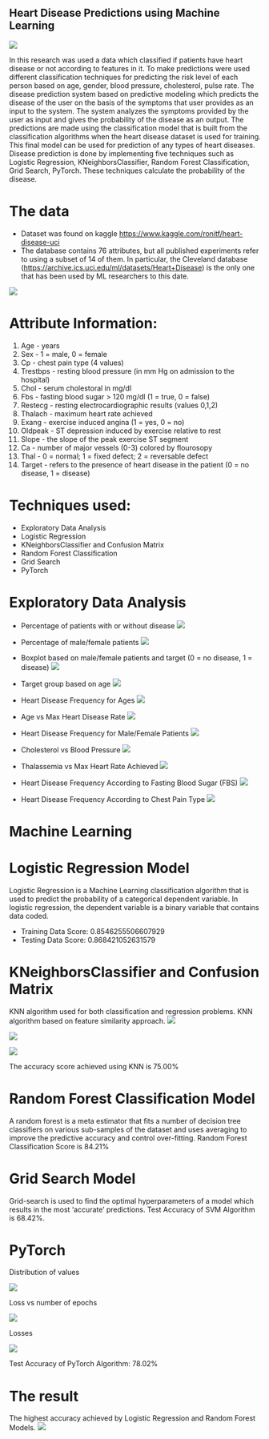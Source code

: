 ## Heart Disease Predictions using Machine Learning 
![](images/h.jpg)

In this research was used a data which classified if patients have heart disease or not according to features in it. To make predictions were used different classification techniques for predicting the risk level of each person based on age, gender, blood pressure, cholesterol, pulse rate. The disease prediction system based on predictive modeling which predicts the disease of the user on the basis of the symptoms that user provides as an input to the system. The system analyzes the symptoms provided by the user as input and gives the probability of the disease as an output. The predictions are made using the classification model that is built from the classification algorithms when the heart disease dataset is used for training. This final model can be used for prediction of any types of heart diseases. Disease prediction is done by implementing five techniques such as Logistic Regression, KNeighborsClassifier, Random Forest Classification, Grid Search, PyTorch. These techniques calculate the probability of the disease. 

# The data
- Dataset was found on kaggle https://www.kaggle.com/ronitf/heart-disease-uci
- The database contains 76 attributes, but all published experiments refer to using a subset of 14 of them. 
In particular, the Cleveland database (https://archive.ics.uci.edu/ml/datasets/Heart+Disease) is the only one that has been used by ML researchers to this date.

![](images/data.png)

# Attribute Information:
1. Age - years
2. Sex - 1 = male, 0 = female
3. Cp - chest pain type (4 values)
4. Trestbps - resting blood pressure (in mm Hg on admission to the hospital)
5. Chol - serum cholestoral in mg/dl
6. Fbs - fasting blood sugar > 120 mg/dl (1 = true, 0 = false)
7. Restecg - resting electrocardiographic results (values 0,1,2)
8. Thalach - maximum heart rate achieved
9. Exang - exercise induced angina (1 = yes, 0 = no)
10. Oldpeak - ST depression induced by exercise relative to rest
11. Slope - the slope of the peak exercise ST segment
12. Ca - number of major vessels (0-3) colored by flourosopy
13. Thal - 0 = normal; 1 = fixed defect; 2 = reversable defect
14. Target - refers to the presence of heart disease in the patient (0 = no disease, 1 = disease)

# Techniques used:
- Exploratory Data Analysis
- Logistic Regression
- KNeighborsClassifier and Confusion Matrix
- Random Forest Classification
- Grid Search
- PyTorch

# Exploratory Data Analysis

- Percentage of patients with or without disease
![](images/target.png)

- Percentage of male/female patients
![](images/sex.png)

- Boxplot based on male/female patients and target (0 = no disease, 1 = disease)
![](images/output_15_0.png)

- Target group based on age
![](images/age.png)

- Heart Disease Frequency for Ages
![](images/output_19_0.png)

- Age vs Max Heart Disease Rate 
![](images/output_18_0.png)

- Heart Disease Frequency for Male/Female Patients
![](images/output_20_0.png)

- Cholesterol vs Blood Pressure ![](images/output_21_0.png) 

- Thalassemia vs Max Heart Rate Achieved ![](images/output_22_0.png)


- Heart Disease Frequency According to Fasting Blood Sugar (FBS)
![](images/output_23_0.png)

- Heart Disease Frequency According to Chest Pain Type
![](images/output_24_0.png)


# Machine Learning

# Logistic Regression Model
Logistic Regression is a Machine Learning classification algorithm that is used to predict the probability of a categorical dependent variable. In logistic regression, the dependent variable is a binary variable that contains data coded.
- Training Data Score: 0.8546255506607929
- Testing Data Score: 0.868421052631579

# KNeighborsClassifier and Confusion Matrix
KNN algorithm used for both classification and regression problems. KNN algorithm based on feature similarity approach.
![](images/output_18_1.png)

![](images/output_22_1.png)

![](images/output_24_02.png)

The accuracy score achieved using KNN is 75.00%

# Random Forest Classification Model
A random forest is a meta estimator that fits a number of decision tree classifiers on various sub-samples of the dataset and uses averaging to improve the predictive accuracy and control over-fitting. 
Random Forest Classification Score is 84.21%

# Grid Search Model
Grid-search is used to find the optimal hyperparameters of a model which results in the most ‘accurate’ predictions.
Test Accuracy of SVM Algorithm is 68.42%.

# PyTorch
Distribution of values

![](images/output_48_2.png)

Loss vs number of epochs

![](images/output_72_1.png)

Losses

![](images/output_100_1.png)

Test Accuracy of PyTorch Algorithm: 78.02%


# The result
The highest accuracy achieved by Logistic Regression and Random Forest Models.
![](images/1.png)

